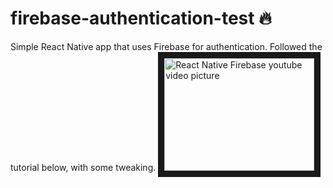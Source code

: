 # firebase-authentication-test 🔥

Simple React Native app that uses Firebase for authentication. Followed the tutorial below, with some tweaking.
<a href="http://www.youtube.com/watch?feature=player_embedded&v=LaD5_I_HNHA
" target="_blank"><img src="http://img.youtube.com/vi/LaD5_I_HNHA/0.jpg" 
alt="React Native Firebase youtube video picture" width="240" height="180" border="10" /></a>
